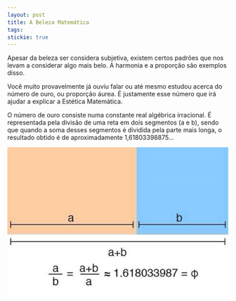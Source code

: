 ```yaml
---
layout: post
title: A Beleza Matemática
tags: 
stickie: true
---
```


Apesar da beleza ser considera subjetiva, existem certos padrões que nos levam a considerar algo mais belo. A harmonia e a proporção são exemplos disso.

Você muito provavelmente já ouviu falar ou até mesmo estudou acerca do número de ouro, ou proporção áurea. É justamente esse número que irá ajudar a explicar a Estética Matemática.

O número de ouro consiste numa constante real algébrica irracional. É representada pela divisão de uma reta em dois segmentos (a e b), sendo que quando a soma desses segmentos é dividida pela parte mais longa, o resultado obtido é de aproximadamente 1,61803398875...

![hydrogen](/theme/imagem1.png)